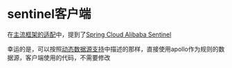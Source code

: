 # sentinel客户端

在[主流框架的适配](https://github.com/alibaba/Sentinel/wiki/%E4%B8%BB%E6%B5%81%E6%A1%86%E6%9E%B6%E7%9A%84%E9%80%82%E9%85%8D)中，提到了[Spring Cloud Alibaba Sentinel](https://github.com/alibaba/spring-cloud-alibaba/wiki/Sentinel)

幸运的是，可以按照[动态数据源支持](https://github.com/alibaba/spring-cloud-alibaba/wiki/Sentinel#%E5%8A%A8%E6%80%81%E6%95%B0%E6%8D%AE%E6%BA%90%E6%94%AF%E6%8C%81)中描述的那样，直接使用apollo作为规则的数据源，客户端使用的代码，不需要修改

